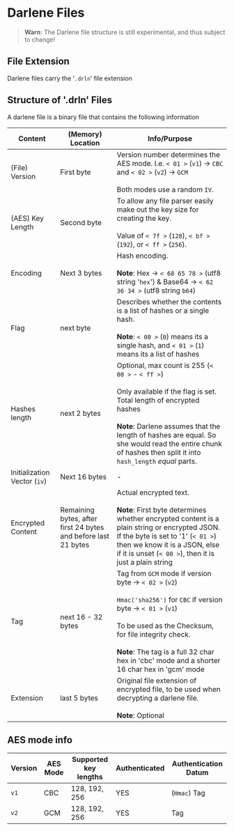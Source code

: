 # Darlene Files

> **Warn**: The Darlene file structure is still experimental, and thus subject to change!

## File Extension

Darlene files carry the '`.drln`' file extension

## Structure of '.drln' Files

A darlene file is a binary file that contains the following information

| Content | (Memory) Location | Info/Purpose |
|---------|-------------------|---------|
| (File) Version | First byte | Version number determines the AES mode. I.e. `< 01 >` (`v1`) -> `CBC` and `< 02 >` (`v2`) -> `GCM`<br><br>Both modes use a random `IV`. |
| (AES) Key Length | Second byte | To allow any file parser easily make out the key size for creating the key.<br><br>Value of `< 7f >` (`128`), `< bf >` (`192`), or `< ff >` (`256`). |
| Encoding | Next 3 bytes | Hash encoding.<br><br>**Note**: Hex -> `< 68 65 78 >` (utf8 string '`hex`') & Base64 -> `< 62 36 34 >` (utf8 string `b64`) |
| Flag | next byte | Describes whether the contents is a list of hashes or a single hash.<br><br>**Note**: `< 00 >` (`0`) means its a single hash, and `< 01 >` (`1`) means its a list of hashes |
| Hashes length | next 2 bytes | Optional, max count is 255 (`< 00 >` - `< ff >`)<br><br>Only available if the flag is set. Total length of encrypted hashes<br><br>**Note**: Darlene assumes that the length of hashes are equal. So she would read the entire chunk of hashes then split it into `hash_length` *equal* parts. |
| Initialization Vector (`iv`) | Next 16 bytes | - |
| Encrypted Content | Remaining bytes, after first 24 bytes and before last 21 bytes | Actual encrypted text.<br><br>**Note**: First byte determines whether encrypted content is a plain string or encrypted JSON. If the byte is set to  '1' (`< 01 >`) then we know it is a JSON, else if it is unset (`< 00 >`), then it is just a plain string |
| Tag | next 16 - 32 bytes | Tag from `GCM` mode if version byte -> `< 02 >` (`v2`)<br><br>`Hmac('sha256')` for `CBC` if version byte -> `< 01 >` (`v1`)<br><br>To be used as the Checksum, for file integrity check.<br><br>**Note**: The tag is a full 32 char hex in 'cbc' mode and a shorter 16 char hex in 'gcm' mode |
| Extension | last 5 bytes | Original file extension of encrypted file, to be used when decrypting a darlene file.<br><br>**Note**: Optional |

## AES mode info

| Version | AES Mode | Supported key lengths | Authenticated | Authentication Datum |
|---------|----------|-----------------------|---------------|--|
| `v1` | CBC | 128, 192, 256 | YES | (`Hmac`) Tag |
| `v2` | GCM | 128, 192, 256 | YES | Tag |
